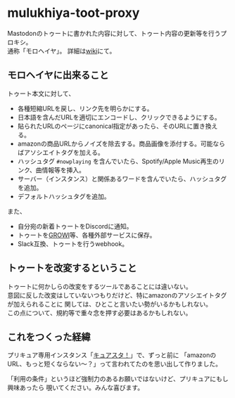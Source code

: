 # mulukhiya-toot-proxy

Mastodonのトゥートに書かれた内容に対して、トゥート内容の更新等を行うプロキシ。  
通称「モロヘイヤ」。
詳細は[wiki](https://github.com/pooza/mulukhiya-toot-proxy/wiki)にて。

## モロヘイヤに出来ること

トゥート本文に対して、

- 各種短縮URLを戻し、リンク先を明らかにする。
- 日本語を含んだURLを適切にエンコードし、クリックできるようにする。
- 貼られたURLのページにcanonical指定があったら、そのURLに置き換える。
- amazonの商品URLからノイズを除去する。商品画像を添付する。可能ならばアソシエイトタグを加える。
- ハッシュタグ `#nowplaying` を含んでいたら、Spotify/Apple Music再生のリンク、曲情報等を挿入。
- サーバー（インスタンス）と関係あるワードを含んでいたら、ハッシュタグを追加。
- デフォルトハッシュタグを追加。

また、

- 自分宛の新着トゥートをDiscordに通知。
- トゥートを[GROWI](https://growi.org/)等、各種外部サービスに保存。
- Slack互換、トゥートを行うwebhook。

## トゥートを改変するということ

トゥートに何かしらの改変をするツールであることには違いない。  
意図に反した改変はしていないつもりだけど、特にamazonのアソシエイトタグが加えられることに
関しては、ひとこと言いたい勢がいるかもしれない。  
この点について、規約等で重々念を押す必要はあるかもしれない。

## これをつくった経緯

プリキュア専用インスタンス「[キュアスタ！](https://precure.ml)」で、ずっと前に
「amazonのURL、もっと短くならない〜？」って言われてたのを思い出して作りました。

「利用の条件」というほど強制力のあるお願いではないけど、プリキュアにもし興味あったら
覗いてください。みんな喜びます。
